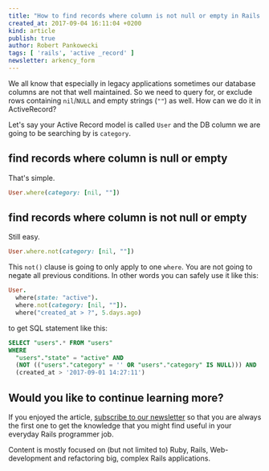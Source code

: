 ```yaml
---
title: "How to find records where column is not null or empty in Rails 4 or 5"
created_at: 2017-09-04 16:11:04 +0200
kind: article
publish: true
author: Robert Pankowecki
tags: [ 'rails', 'active _record' ]
newsletter: arkency_form
---
```


We all know that especially in legacy applications sometimes our database columns are not that well maintained. So we need to query for, or exclude rows containing `nil`/`NULL` and empty strings (`""`) as well. How can we do it in ActiveRecord?

<!-- more -->

Let's say your Active Record model is called `User` and the DB column we are going to be searching by is `category`.

## find records where column is null or empty

That's simple.

```ruby
User.where(category: [nil, ""])
```

## find records where column is not null or empty

Still easy.

```ruby
User.where.not(category: [nil, ""])
```

This `not()` clause is going to only apply to one `where`. You are not going to negate all previous conditions. In other words you can safely use it like this:

```ruby
User.
  where(state: "active").
  where.not(category: [nil, ""]).
  where("created_at > ?", 5.days.ago)
```

to get SQL statement like this:

```sql
SELECT "users".* FROM "users"
WHERE
  "users"."state" = "active" AND
  (NOT (("users"."category" = '' OR "users"."category" IS NULL))) AND
  (created_at > '2017-09-01 14:27:11')
```

## Would you like to continue learning more?

If you enjoyed the article, [subscribe to our newsletter](http://arkency.com/newsletter) so that you are always the first one to get the knowledge that you might find useful in your
everyday Rails programmer job.

Content is mostly focused on (but not limited to) Ruby, Rails, Web-development and refactoring big, complex Rails applications.

